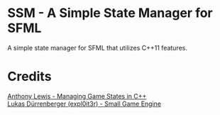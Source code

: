 # SSM - A Simple State Manager for SFML
A simple state manager for SFML that utilizes C++11 features.

# Credits
[Anthony Lewis - Managing Game States in C++](http://gamedevgeek.com/tutorials/managing-game-states-in-c/)  
[Lukas Dürrenberger (expl0it3r) - Small Game Engine](https://github.com/eXpl0it3r/SmallGameEngine)
